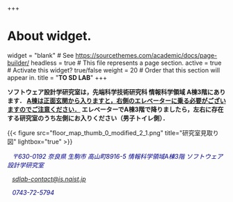 +++
# About widget.
widget = "blank"  # See https://sourcethemes.com/academic/docs/page-builder/
headless = true  # This file represents a page section.
active = true  # Activate this widget? true/false
weight = 20  # Order that this section will appear in.
title = "**TO SD LAB**"
+++

**ソフトウェア設計学研究室は，先端科学技術研究科 情報科学領域 A棟3階にあります．
<u>A棟は正面玄関から入りますと，右側のエレベーターに乗る必要がございますのでご注意ください．</u>
エレベーターでA棟3階で降りましたら，左右に存在する研究室のうち左側にお入りください（男子トイレ側）．**

{{< figure src="floor_map_thumb_0_modified_2_1.png" title="研究室見取り図" lightbox="true" >}}

<i class="fa fa-map-marker fa-3x" aria-hidden="true" style="color:darkblue;">&ensp;</i>
<i class="" aria-hidden="true" style="color:darkblue;">〒630-0192 奈良県 生駒市 高山町8916-5 情報科学領域A棟3階 ソフトウェア設計学研究室</i>


<i class="fa fa-envelope fa-2x" aria-hidden="true" style="color:darkblue;">&ensp;</i>
<i class="" aria-hidden="true" style="color:darkblue;">sdlab-contact@is.naist.jp</i>


<i class="fa fa-phone fa-2x" aria-hidden="true" style="color:darkblue;">&thinsp;&thinsp;&thinsp;</i>
<i class="" aria-hidden="true" style="color:darkblue;">0743-72-5794</i>
